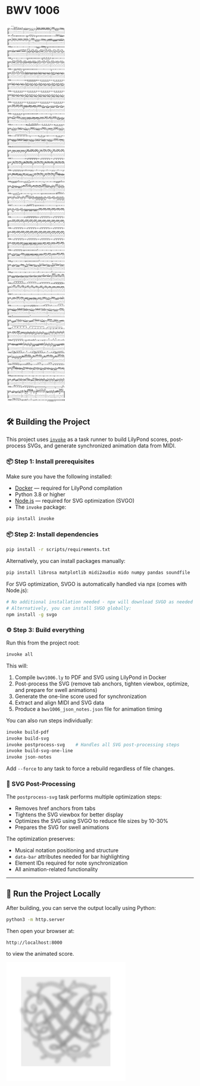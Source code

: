 # BWV 1006

![bwv1006](bwv1006_svg_no_hrefs_in_tabs_bounded_optimized_swellable.svg)

## 🛠️ Building the Project

This project uses [`invoke`](https://www.pyinvoke.org/) as a task runner to build LilyPond scores, post-process SVGs, and generate synchronized animation data from MIDI.

### 📦 Step 1: Install prerequisites

Make sure you have the following installed:

* [Docker](https://www.docker.com/) — required for LilyPond compilation
* Python 3.8 or higher
* [Node.js](https://nodejs.org/) — required for SVG optimization (SVGO)
* The `invoke` package:

```bash
pip install invoke
```

### 📦 Step 2: Install dependencies

```bash
pip install -r scripts/requirements.txt
```

Alternatively, you can install packages manually:

```bash
pip install librosa matplotlib midi2audio mido numpy pandas soundfile
```

For SVG optimization, SVGO is automatically handled via npx (comes with Node.js):

```bash
# No additional installation needed - npx will download SVGO as needed
# Alternatively, you can install SVGO globally:
npm install -g svgo
```

### ⚙️ Step 3: Build everything

Run this from the project root:

```bash
invoke all
```

This will:

1. Compile `bwv1006.ly` to PDF and SVG using LilyPond in Docker
2. Post-process the SVG (remove tab anchors, tighten viewbox, optimize, and prepare for swell animations)
3. Generate the one-line score used for synchronization
4. Extract and align MIDI and SVG data
5. Produce a `bwv1006_json_notes.json` file for animation timing

You can also run steps individually:

```bash
invoke build-pdf
invoke build-svg
invoke postprocess-svg    # Handles all SVG post-processing steps
invoke build-svg-one-line
invoke json-notes
```

Add `--force` to any task to force a rebuild regardless of file changes.

### 🎨 SVG Post-Processing

The `postprocess-svg` task performs multiple optimization steps:
- Removes href anchors from tabs
- Tightens the SVG viewbox for better display
- Optimizes the SVG using SVGO to reduce file sizes by 10-30%
- Prepares the SVG for swell animations

The optimization preserves:
- Musical notation positioning and structure
- `data-bar` attributes needed for bar highlighting
- Element IDs required for note synchronization
- All animation-related functionality

---

## 🚀 Run the Project Locally

After building, you can serve the output locally using Python:

```bash
python3 -m http.server
```

Then open your browser at:

```
http://localhost:8000
```

to view the animated score.


![Bach's Seal](media/Bach_Seal_blurred_gray_bg_final.svg)